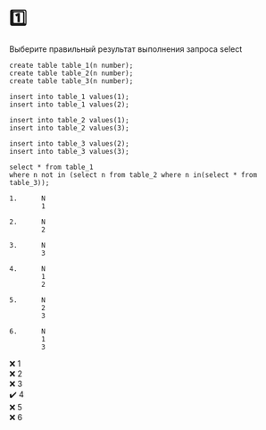 # :one:
Выберите правильный результат выполнения запроса select
```
create table table_1(n number);
create table table_2(n number);
create table table_3(n number);

insert into table_1 values(1);
insert into table_1 values(2);

insert into table_2 values(1);
insert into table_2 values(3);

insert into table_3 values(2);
insert into table_3 values(3);

select * from table_1
where n not in (select n from table_2 where n in(select * from table_3));
```
```
1. 		N 
		1
		
2. 		N 
		2
		
3. 		N 
		3
		
4. 		N 
		1
		2
		
5. 		N 
		2
		3
		
6. 		N 
		1
		3
```

:x: 1\
:x: 2\
:x: 3\
:heavy_check_mark: 4\
:x: 5\
:x: 6